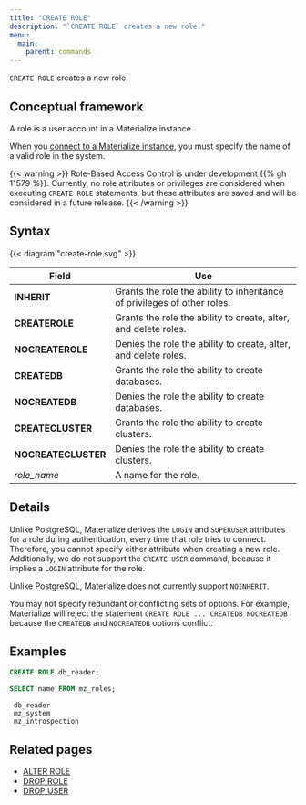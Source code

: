 ```yaml
---
title: "CREATE ROLE"
description: "`CREATE ROLE` creates a new role."
menu:
  main:
    parent: commands
---
```


`CREATE ROLE` creates a new role.

## Conceptual framework

A role is a user account in a Materialize instance.

When you [connect to a Materialize instance](/integrations/psql), you must specify
the name of a valid role in the system.

{{< warning >}}
Role-Based Access Control is under development {{% gh 11579 %}}. Currently, no
role attributes or privileges are considered when executing `CREATE ROLE`
statements, but these attributes are saved and will be considered in a future
release.
{{< /warning >}}

## Syntax

{{< diagram "create-role.svg" >}}

Field               | Use
--------------------|-------------------------------------------------------------------------
**INHERIT**         | Grants the role the ability to inheritance of privileges of other roles.
**CREATEROLE**      | Grants the role the ability to create, alter, and delete roles.
**NOCREATEROLE**    | Denies the role the ability to create, alter, and delete roles.
**CREATEDB**        | Grants the role the ability to create databases.
**NOCREATEDB**      | Denies the role the ability to create databases.
**CREATECLUSTER**   | Grants the role the ability to create clusters.
**NOCREATECLUSTER** | Denies the role the ability to create clusters.
_role_name_         | A name for the role.

## Details

Unlike PostgreSQL, Materialize derives the `LOGIN` and `SUPERUSER`
attributes for a role during authentication, every time that role tries
to connect. Therefore, you cannot specify either
attribute when creating a new role. Additionally, we do not support the
`CREATE USER` command, because it implies a `LOGIN` attribute for the role.

Unlike PostgreSQL, Materialize does not currently support `NOINHERIT`.

You may not specify redundant or conflicting sets of options. For example,
Materialize will reject the statement `CREATE ROLE ... CREATEDB NOCREATEDB` because
the `CREATEDB` and `NOCREATEDB` options conflict.

## Examples

```sql
CREATE ROLE db_reader;
```
```sql
SELECT name FROM mz_roles;
```
```nofmt
 db_reader
 mz_system
 mz_introspection
```

## Related pages

- [ALTER ROLE](../alter-role)
- [DROP ROLE](../drop-role)
- [DROP USER](../drop-user)
